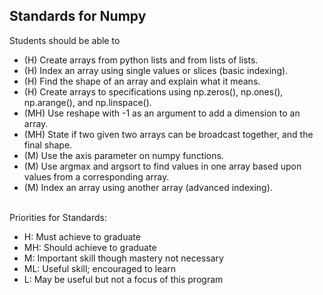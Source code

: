 ## Standards for Numpy
Students should be able to
 * (H) Create arrays from python lists and from lists of lists.
 * (H) Index an array using single values or slices (basic indexing).
 * (H) Find the shape of an array and explain what it means.
 * (H) Create arrays to specifications using np.zeros(), np.ones(), np.arange(), and np.linspace().
 * (MH) Use reshape with -1 as an argument to add a dimension to an array.
 * (MH) State if two given two arrays can be broadcast together, and the final shape.
 * (M) Use the axis parameter on numpy functions.
 * (M) Use argmax and argsort to find values in one array based upon values from a corresponding array.
 * (M) Index an array using another array (advanced indexing).

<br/>Priorities for Standards:
 * H:  Must achieve to graduate
 * MH: Should achieve to graduate
 * M:  Important skill though mastery not necessary
 * ML: Useful skill; encouraged to learn
 * L:  May be useful but not a focus of this program